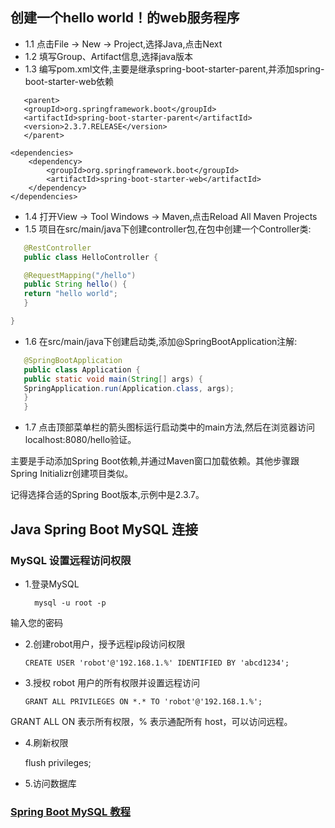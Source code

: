 ## 创建一个hello world！的web服务程序

- 1.1 点击File -> New -> Project,选择Java,点击Next
- 1.2 填写Group、Artifact信息,选择java版本
- 1.3  编写pom.xml文件,主要是继承spring-boot-starter-parent,并添加spring-boot-starter-web依赖
```在pom.xml中添加Spring Boot依赖:
   <parent>
   <groupId>org.springframework.boot</groupId>
   <artifactId>spring-boot-starter-parent</artifactId>
   <version>2.3.7.RELEASE</version>
   </parent>

<dependencies>
    <dependency>
        <groupId>org.springframework.boot</groupId>
        <artifactId>spring-boot-starter-web</artifactId>
    </dependency>
</dependencies>
```
- 1.4 打开View -> Tool Windows -> Maven,点击Reload All Maven Projects
- 1.5 项目在src/main/java下创建controller包,在包中创建一个Controller类:
```java
   @RestController
   public class HelloController {

   @RequestMapping("/hello")
   public String hello() {
   return "hello world";
   }

}
```

- 1.6 在src/main/java下创建启动类,添加@SpringBootApplication注解:
```java  
   @SpringBootApplication
   public class Application {
   public static void main(String[] args) {
   SpringApplication.run(Application.class, args);
   }
   }
```
- 1.7 点击顶部菜单栏的箭头图标运行启动类中的main方法,然后在浏览器访问localhost:8080/hello验证。

主要是手动添加Spring Boot依赖,并通过Maven窗口加载依赖。其他步骤跟Spring Initializr创建项目类似。

记得选择合适的Spring Boot版本,示例中是2.3.7。

## Java Spring Boot MySQL 连接

### MySQL 设置远程访问权限

- 1.登录MySQL

        mysql -u root -p

输入您的密码

- 2.创建robot用户，授予远程ip段访问权限

      CREATE USER 'robot'@'192.168.1.%' IDENTIFIED BY 'abcd1234';

- 3.授权 robot 用户的所有权限并设置远程访问

      GRANT ALL PRIVILEGES ON *.* TO 'robot'@'192.168.1.%';

GRANT ALL ON 表示所有权限，% 表示通配所有 host，可以访问远程。

- 4.刷新权限

    flush privileges;


- 5.访问数据库

### [Spring Boot MySQL 教程](https://geek-docs.com/spring-boot/spring-boot-tutorials/mysql.html)
